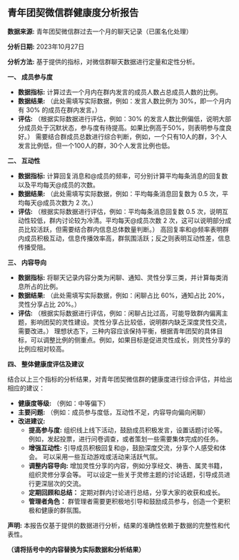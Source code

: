 ## 青年团契微信群健康度分析报告

**数据来源:** 青年团契微信群过去一个月的聊天记录（已匿名化处理）

**分析日期:** 2023年10月27日

**分析方法:**  基于提供的指标，对微信群聊天数据进行定量和定性分析。


**一、 成员参与度**

* **数据指标:**  计算过去一个月内在群内发言的成员人数占总成员人数的比例。
* **数据结果:**  （此处需填写实际数据，例如：发言人数比例为 30%，即一个月内有 30% 的成员在群内发言。）
* **评估:**  （根据实际数据进行评估，例如：30% 的发言人数比例偏低，说明大部分成员处于沉默状态，参与度有待提高。如果比例高于50%，则表明参与度良好。）  需要结合群成员总数进行综合判断，例如，一个只有10人的群，3个人发言比例低，但一个100人的群，30个人发言比例也低。

**二、 互动性**

* **数据指标:**  计算回复消息和@成员的频率，可分别计算平均每条消息的回复数以及平均每天@成员的次数。
* **数据结果:**  （此处需填写实际数据，例如：平均每条消息回复数为 0.5 次，平均每天@成员次数为 2 次。）
* **评估:**  （根据实际数据进行评估，例如：平均每条消息回复数 0.5 次，说明互动性较低，群内讨论较为冷清。平均每天@成员次数 2 次，这可以说明部分成员比较活跃，但需要结合群内信息总体数量判断。）  高回复率和@频率表明群内成员积极互动，信息传播效率高，群氛围活跃；反之则表明互动性差，信息传播受阻。

**三、 内容导向**

* **数据指标:**  将聊天记录内容分类为闲聊、通知、灵性分享三类，并计算每类消息所占的比例。
* **数据结果:**  （此处需填写实际数据，例如：闲聊占比 60%，通知占比 20%，灵性分享占比 20%。）
* **评估:**  （根据实际数据进行评估，例如：闲聊占比过高，可能导致群内偏离主题，影响团契的灵性建设。灵性分享占比较低，说明群内缺乏深度灵性交流，需要改进。）  理想状态下，三种内容应该保持平衡，根据青年团契的具体目标，可以调整比例的侧重点。例如，如果目标是促进灵性成长，则灵性分享的比例应相对较高。


**四、  整体健康度评估及建议**

结合以上三个指标的分析结果，对青年团契微信群的健康度进行综合评估，并给出相应的建议：

* **健康度等级:** （例如：中等偏下）
* **主要问题:**  （例如：成员参与度低，互动性不足，内容导向偏向闲聊）
* **改进建议:**
    * **提高参与度:**  组织线上线下活动，鼓励成员积极发言，设置话题讨论等。  例如，发起投票，进行问卷调查，或者策划一些需要集体完成的任务。
    * **增强互动性:**  引导成员积极回复和@，鼓励深度交流，分享个人感受和体会。  可以采用一些互动游戏或活动来活跃气氛。
    * **调整内容导向:**  增加灵性分享的内容，例如分享经文、祷告、属灵书籍，组织灵修分享会等。  可以设定一些关于灵修主题的讨论话题，引导成员进行更深层次的交流。
    * **定期回顾和总结：** 定期对群内讨论进行总结，分享大家的收获和成长。
    * **管理者角色：** 群管理者需要更积极地引导和鼓励成员参与，创造一个更积极和健康的群氛围。


**声明:** 本报告仅基于提供的数据进行分析，结果的准确性依赖于数据的完整性和代表性。


**（请将括号中的内容替换为实际数据和分析结果）**
